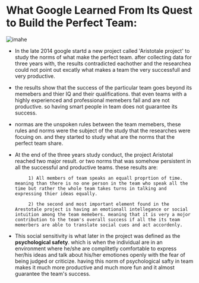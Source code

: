 # What Google Learned From Its Quest to Build the Perfect Team:
 ![imahe](https://www.mindmeister.com/blog/wp-content/uploads/2018/11/Productivity-Tips-for-Meetings.jpg)

* In the late 2014 google startd a new project called 'Aristotale project' to study the norms of what make the perfect team. after collecting data for three years with, the results  contradicted eachother and the researchea could not point out excatly what makes a team the very successfull and very productive. 

* the results show that the success of the particular team goes beyond its memebers and thier IQ and their qualifications. that even teams with a highly experienced and professional memebers fail and are not productive. so having smart people in team does not guarantee its success. 

* normas are the unspoken rules between the team memebers, these rules and norms were the subject of the study that the researches were focuing on. and they started to study what are the norms that the perfect team share. 

* At the end of the three years study conduct, the project Aristotal reached two major result. or two norms that was somehow persistent in all the successful and productive teams. these results are: 

           1) All members of team speaks an equall proprtion of time. meaning than there is no one person in the team who speak all the time but rather the whole team takes turns in talking and expressing thier ideas equally.

           2) the second and most important element found in the Arestotale project is having an emotionall intellegance or social intuition among the team memebers. meaning that it is very a mojor contribution to the team's overall success if all the its team memerbers are able to translate social cues and act accordenly.   

 * This  social sensitivity is what later in the project was defined as the **psychological safety**. which is when the individual are in an environment where he/she are complitetly comfortable to express her/his ideas and talk about his/her emotiones openly with the fear of being judged or criticize. having this norm of psychological safty in team makes it much more productive and much more fun and it almost guarantee the team's success. 